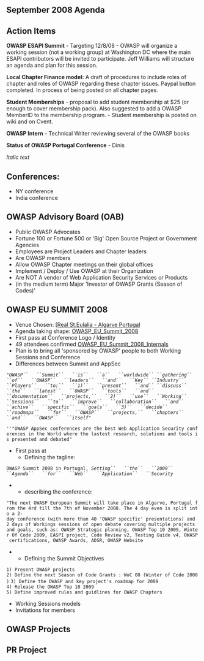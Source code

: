 ## September 2008 Agenda

## Action Items

**OWASP ESAPI Summit** - Targeting 12/8/08 - OWASP will organize a
working session (not a working group) at Washington DC where the main
ESAPI contributors will be invited to participate. Jeff Williams will
structure an agenda and plan for this session.

**Local Chapter Finance model:** A draft of procedures to include roles
of chapter and roles of OWASP regarding these chapter issues. Paypal
button completed. In process of being posted on all chapter pages.

**Student Memberships** - proposal to add student membership at $25 (or
enough to cover membership pack). Also suggested to add a OWASP MemberID
to the membership program. - Student membership is posted on wiki and on
Cvent.

**OWASP Intern** - Technical Writer reviewing several of the OWASP books

**Status of OWASP Portugal Conference** - Dinis

*Italic text*

## Conferences:

  - NY conference
  - India conference

## OWASP Advisory Board (OAB)

  - Public OWASP Advocates
  - Fortune 100 or Fortune 500 or 'Big' Open Source Project or
    Government Agencies
  - Employees are Project Leaders and Chapter leaders
  - Are OWASP members
  - Allow OWASP Chapter meetings on their global offices
  - Implement / Deploy / Use OWASP at their Organization
  - Are NOT A vendor of Web Application Security Services or Products
  - (in the medium term) Major 'Investor of OWASP Grants (Season of
    Codes)'

## OWASP EU SUMMIT 2008

  - Venue Chosen: \[[Real St.Eulalia - Algarve
    Portugal](http://www.granderealsantaeulaliaresorthotelspa.com/%7CGrande)
  - Agenda taking shape:
    [OWASP_EU_Summit_2008](OWASP_EU_Summit_2008 "wikilink")
  - First pass at Conference Logo / Identity
  - 49 attendees confirmed
    [OWASP_EU_Summit_2008_Internals](OWASP_EU_Summit_2008_Internals "wikilink")
  - Plan is to bring all 'sponsored by OWASP' people to both Working
    Sessions and Conference
  - Differences between Summit and AppSec

*`"OWASP``   ``Summit``   ``is``   ``a``   ``worldwide``
 ``gathering``   ``of``   ``OWASP``   ``leaders``   ``and``   ``Key``
 ``Industry``   ``Players``   ``to:``   ``1)``   ``present``   ``and``
 ``discuss``   ``the``   ``latest``   ``OWASP``   ``tools``   ``and``
 ``documentation``   ``projects,``   ``2)``   ``use``   ``Working``
 ``Sessions``   ``to``   ``improve``   ``collaboration``   ``and``
 ``achive``   ``specific``   ``goals``   ``3)``   ``decide``
 ``roadmaps``   ``for``   ``OWASP``   ``projects,``   ``chapters``
 ``and``   ``OWASP``   ``itself"`*

`''"OWASP AppSec conferences are the best Web Application Security conferences in the World where the lastest research, solutions and tools is presented and debated"`

  - First pass at
      - Defining the tagline:

`OWASP Summit 2008 in Portugal, `*`Setting``   ``the``   ``2009``
 ``Agenda``   ``for``   ``Web``   ``Application``   ``Security`*

  -   - describing the conference:

`"The next OWASP European Summit will take place in Algarve, Portugal from the 4rd till the 7th of November 2008. The 4 day even is split into a 2-day conference (with more than 40 'OWASP specific' presentations) and 2 days of Workings sessions of open debate covering multiple projects and goals, such as: OWASP Strategic planning, OWASP Top 10 2009, Winter Of Code 2009, EASPI project, Code Review v2, Testing Guide v4, OWASP certifications, OWASP Awards, ADSR, OWASP Website`

  -   - Defining the Summit Objectives

`1) Present OWASP projects`
`2) Define the next Season of Code Grants : WoC 08 (Winter of Code 2008)`
`3) Define the OWASP and key project's roadmap for 2009`
`4) Release the OWASP Top 10 2009`
`5) Define improved rules and guidlines for OWASP Chapters`

  - Working Sessions models
  - Invitations for members

## OWASP Projects

## PR Project
